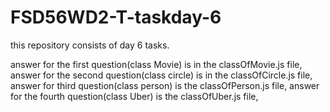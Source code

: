 # FSD56WD2-T-taskday-6
this repository consists of day 6 tasks.


answer for the first question(class Movie) is in the classOfMovie.js file,
answer for the second question(class circle) is in the classOfCircle.js file,
answer for third question(class person) is the classOfPerson.js file,
answer for the fourth question(class Uber) is the classOfUber.js file,
